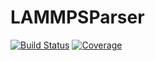 # LAMMPSParser

[![Build Status](https://github.com/dynamic-queries/LAMMPSParser.jl/actions/workflows/CI.yml/badge.svg?branch=main)](https://github.com/dynamic-queries/LAMMPSParser.jl/actions/workflows/CI.yml?query=branch%3Amain)
[![Coverage](https://codecov.io/gh/dynamic-queries/LAMMPSParser.jl/branch/main/graph/badge.svg)](https://codecov.io/gh/dynamic-queries/LAMMPSParser.jl)
